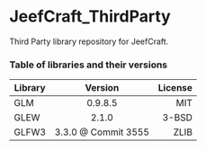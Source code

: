 # JeefCraft_ThirdParty
Third Party library repository for JeefCraft.

### Table of libraries and their versions

| Library |       Version       | License |
| ------- |:-------------------:| -------:|
| GLM     |       0.9.8.5       |     MIT |
| GLEW    |        2.1.0        |   3-BSD |
| GLFW3   | 3.3.0 @ Commit 3555 |    ZLIB |